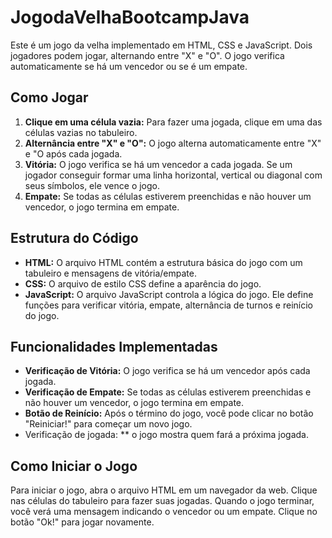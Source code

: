 # JogodaVelhaBootcampJava

Este é um jogo da velha implementado em HTML, CSS e JavaScript. Dois jogadores podem jogar, alternando entre "X" e "O". O jogo verifica automaticamente se há um vencedor ou se é um empate.

## Como Jogar

1. **Clique em uma célula vazia:** Para fazer uma jogada, clique em uma das células vazias no tabuleiro.
2. **Alternância entre "X" e "O":** O jogo alterna automaticamente entre "X" e "O após cada jogada.
3. **Vitória:** O jogo verifica se há um vencedor a cada jogada. Se um jogador conseguir formar uma linha horizontal, vertical ou diagonal com seus símbolos, ele vence o jogo.
4. **Empate:** Se todas as células estiverem preenchidas e não houver um vencedor, o jogo termina em empate.

## Estrutura do Código

- **HTML:** O arquivo HTML contém a estrutura básica do jogo com um tabuleiro e mensagens de vitória/empate.
- **CSS:** O arquivo de estilo CSS define a aparência do jogo.
- **JavaScript:** O arquivo JavaScript controla a lógica do jogo. Ele define funções para verificar vitória, empate, alternância de turnos e reinício do jogo.

## Funcionalidades Implementadas

- **Verificação de Vitória:** O jogo verifica se há um vencedor após cada jogada.
- **Verificação de Empate:** Se todas as células estiverem preenchidas e não houver um vencedor, o jogo termina em empate.
- **Botão de Reinício:** Após o término do jogo, você pode clicar no botão "Reiniciar!" para começar um novo jogo.
- Verificação de jogada: ** o jogo mostra quem fará a próxima jogada.

## Como Iniciar o Jogo

Para iniciar o jogo, abra o arquivo HTML em um navegador da web. Clique nas células do tabuleiro para fazer suas jogadas. Quando o jogo terminar, você verá uma mensagem indicando o vencedor ou um empate. Clique no botão "Ok!" para jogar novamente.



